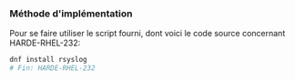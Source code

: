 ### Méthode d'implémentation
Pour se faire utiliser le script fourni, dont voici le code source concernant HARDE-RHEL-232:
```bash
dnf install rsyslog
# Fin: HARDE-RHEL-232
```

